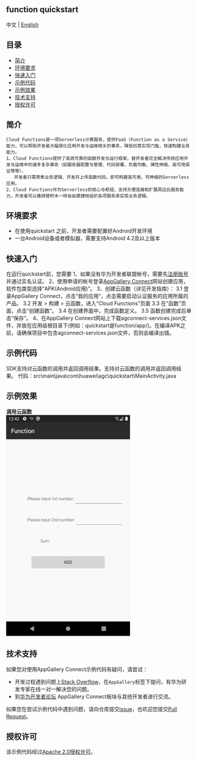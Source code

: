 ## function quickstart

中文 | [English](https://github.com/AppGalleryConnect/agc-demos/blob/main/Android/cloudfunction/README.md)


## 目录

- [简介](#简介)
- [环境要求](#环境要求)
- [快速入门](#快速入门)
- [示例代码](#示例代码)
- [示例效果](#示例效果) 
- [技术支持](#技术支持)
- [授权许可](#授权许可)  


## 简介

    Cloud Functions是一项Serverless计算服务，提供FaaS（Function as a Service）能力，可以帮助开发者大幅简化应用开发与运维相关的事务，降低创意实现门槛，快速构建业务能力。
    1、Cloud Functions提供了高效可靠的函数开发与运行框架，替开发者完全解决传统应用开发与运维中的诸多复杂事务（如服务器配置与管理、代码部署、负载均衡、弹性伸缩、高可用保证等等），
       开发者只需聚焦业务逻辑、开发并上传函数代码，即可构建高可用、可伸缩的Serverless应用。
    2、Cloud Functions作为Serverless的核心与枢纽，支持方便连接和扩展周边云服务能力，开发者可以像拼搭积木一样自由便捷地组织各项服务来实现业务逻辑。

## 环境要求

* 在使用quickstart 之前，开发者需要配置好Android开发环境
* 一台Android设备或者模拟器，需要支持Android 4.2及以上版本

## 快速入门

在运行quickstart前，您需要
1、如果没有华为开发者联盟帐号，需要先[注册账号](https://developer.huawei.com/consumer/cn/doc/start/registration-and-verification-0000001053628148)并通过实名认证。
2、使用申请的帐号登录[AppGallery Connect](https://developer.huawei.com/consumer/en/service/josp/agc/index.html)网站创建应用，软件包类型选择“APK(Android应用)”。
3、创建云函数（详见开发指南）：
  3.1 登录AppGallery Connect，点击“我的应用”，点击需要启动认证服务的应用所属的产品。
  3.2 开发 > 构建 > 云函数，进入“Cloud Functions”页面
  3.3 在“函数”页面，点击“创建函数”。
  3.4 在创建界面中，完成函数定义。
  3.5 函数创建完成后单击“保存”。
4、在AppGallery Connect网站上下载agconnect-services.json文件，并放在应用级根目录下(例如：quickstart是function/app/)。在编译APK之前，请确保项目中包含agconnect-services.json文件，否则会编译出错。

## 示例代码
   SDK支持对云函数的调用并返回调用结果。支持对云函数的调用并返回调用结果。
   代码：src\main\java\com\huawei\agc\quickstart\MainActivity.java

## 示例效果
**调用云函数**</br>
<img src="images/function_result.gif" alt="function_result" height="600"/>


## 技术支持

如果您对使用AppGallery Connect示例代码有疑问，请尝试：
- 开发过程遇到问题上[Stack Overflow](https://stackoverflow.com/questions/tagged/appgallery-connect)，在`AppGallery`标签下提问，有华为研发专家在线一对一解决您的问题。
- 到[华为开发者论坛](https://developer.huawei.com/consumer/cn/forum/block/ag-connect) AppGallery Connect板块与其他开发者进行交流。

如果您在尝试示例代码中遇到问题，请向仓库提交[issue](https://github.com/AppGalleryConnect/agc-android-demos/issues)，也欢迎您提交[Pull Request](https://github.com/AppGalleryConnect/agc-android-demos/pulls)。

## 授权许可

该示例代码经过[Apache 2.0授权许可](http://www.apache.org/licenses/LICENSE-2.0)。

